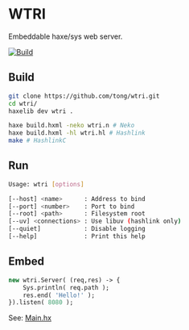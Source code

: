 WTRI
====
Embeddable haxe/sys web server.

[![Build](https://github.com/tong/wtri/actions/workflows/build.yml/badge.svg)](https://github.com/tong/wtri/actions/workflows/build.yml)

## Build

```sh
git clone https://github.com/tong/wtri.git
cd wtri/
haxelib dev wtri .

haxe build.hxml -neko wtri.n # Neko
haxe build.hxml -hl wtri.hl # Hashlink
make # HashlinkC
```

## Run

```sh
Usage: wtri [options]

[--host] <name>      : Address to bind
[--port] <number>    : Port to bind
[--root] <path>      : Filesystem root
[--uv] <connections> : Use libuv (hashlink only)
[--quiet]            : Disable logging
[--help]             : Print this help
```

## Embed

```hx
new wtri.Server( (req,res) -> {
    Sys.println( req.path );
    res.end( 'Hello!' );
}).listen( 8080 );
```
See: [Main.hx](Main.hx)

